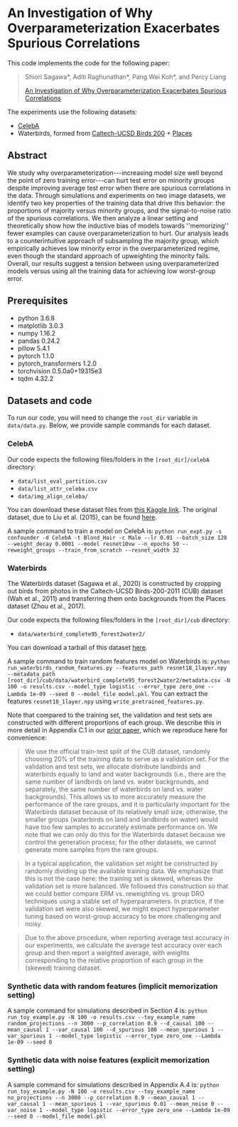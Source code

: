 # An Investigation of Why Overparameterization Exacerbates Spurious Correlations 

This code implements the code for the following paper:

> Shiori Sagawa\*, Aditi Raghunathan\*, Pang Wei Koh\*, and Percy Liang
>
> [An Investigation of Why Overparameterization Exacerbates Spurious Correlations](https://arxiv.org/pdf/2005.04345.pdf)

The experiments use the following datasets:
- [CelebA](http://mmlab.ie.cuhk.edu.hk/projects/CelebA.html)
- Waterbirds, formed from [Caltech-UCSD Birds 200](http://www.vision.caltech.edu/visipedia/CUB-200.html) + [Places](http://places2.csail.mit.edu/)

## Abstract
We study why overparameterization---increasing model size well beyond the point of zero training error---can hurt test error on minority groups despite improving average test error when there are spurious correlations in the data.
Through simulations and experiments on two image datasets, we identify two key properties of the training data that drive this behavior: the proportions of majority versus minority groups, and the signal-to-noise ratio of the spurious correlations.
We then analyze a linear setting and theoretically show how the inductive bias of models towards ''memorizing'' fewer examples can cause overparameterization to hurt.
Our analysis leads to a counterintuitive approach of subsampling the majority group, which empirically achieves low minority error in the overparameterized regime, even though the standard approach of upweighting the minority fails.
Overall, our results suggest a tension between using overparameterized models versus using all the training data for achieving low worst-group error.

## Prerequisites
- python 3.6.8
- matplotlib 3.0.3
- numpy 1.16.2
- pandas 0.24.2
- pillow 5.4.1
- pytorch 1.1.0
- pytorch_transformers 1.2.0
- torchvision 0.5.0a0+19315e3
- tqdm 4.32.2

## Datasets and code 

To run our code, you will need to change the `root_dir` variable in `data/data.py`.
Below, we provide sample commands for each dataset.

### CelebA
Our code expects the following files/folders in the `[root_dir]/celebA` directory:

- `data/list_eval_partition.csv`
- `data/list_attr_celeba.csv`
- `data/img_align_celeba/`

You can download these dataset files from [this Kaggle link](https://www.kaggle.com/jessicali9530/celeba-dataset). The original dataset, due to Liu et al. (2015), can be found [here](http://mmlab.ie.cuhk.edu.hk/projects/CelebA.html).

A sample command to train a model on CelebA is:
`python run_expt.py -s confounder -d CelebA -t Blond_Hair -c Male --lr 0.01 --batch_size 128 --weight_decay 0.0001 --model resnet10vw --n_epochs 50 --reweight_groups --train_from_scratch --resnet_width 32`

### Waterbirds

The Waterbirds dataset (Sagawa et al., 2020) is constructed by cropping out birds from photos in the Caltech-UCSD Birds-200-2011 (CUB) dataset (Wah et al., 2011) and transferring them onto backgrounds from the Places dataset (Zhou et al., 2017).

Our code expects the following files/folders in the `[root_dir]/cub` directory:

- `data/waterbird_complete95_forest2water2/`

You can download a tarball of this dataset [here](https://nlp.stanford.edu/data/dro/waterbird_complete95_forest2water2.tar.gz).

A sample command to train random features model on Waterbirds is:
`python run_waterbirds_random_features.py --features_path resnet18_1layer.npy --metadata_path [root_dir]/cub/data/waterbird_complete95_forest2water2/metadata.csv -N 100 -o results.csv --model_type logistic --error_type zero_one --Lambda 1e-09 --seed 0 --model_file model.pkl`. 
You can extract the features `resnet18_1layer.npy` using `write_pretrained_features.py`.

Note that compared to the training set, the validation and test sets are constructed with different proportions of each group. We describe this in more detail in Appendix C.1 in our [prior paper](https://arxiv.org/abs/1911.08731), which we reproduce here for convenience:

> We use the official train-test split of the CUB dataset, randomly choosing 20% of the training data to serve as a validation set. For the validation and test sets, we allocate distribute landbirds and waterbirds equally to land and water backgrounds (i.e., there are the same number of landbirds on land vs. water backgrounds, and separately, the same number of waterbirds on land vs. water backgrounds). This allows us to more accurately measure the performance of the rare groups, and it is particularly important for the Waterbirds dataset because of its relatively small size; otherwise, the smaller groups (waterbirds on land and landbirds on water) would have too few samples to accurately estimate performance on. We note that we can only do this for the Waterbirds dataset because we control the generation process; for the other datasets, we cannot generate more samples from the rare groups.

> In a typical application, the validation set might be constructed by randomly dividing up the available training data. We emphasize that this is not the case here: the training set is skewed, whereas the validation set is more balanced. We followed this construction so that we could better compare ERM vs. reweighting vs. group DRO techniques using a stable set of hyperparameters. In practice, if the validation set were also skewed, we might expect hyperparameter tuning based on worst-group accuracy to be more challenging and noisy.

> Due to the above procedure, when reporting average test accuracy in our experiments,
we calculate the average test accuracy over each group and then report a weighted average, with weights corresponding to the relative proportion of each group in the (skewed) training dataset.

### Synthetic data with random features (implicit memorization setting)
A sample command for simulations described in Section 4 is:
`python run_toy_example.py -N 100 -o results.csv --toy_example_name random_projections --n 3000 --p_correlation 0.9 --d_causal 100 --mean_causal 1 --var_causal 100 --d_spurious 100 --mean_spurious 1 --var_spurious 1 --model_type logistic --error_type zero_one --Lambda 1e-09 --seed 0`

### Synthetic data with noise features (explicit memorization setting)
A sample command for simulations described in Appendix A.4 is:
`python run_toy_example.py -N 100 -o results.csv --toy_example_name no_projections --n 3000 --p_correlation 0.9 --mean_causal 1 --var_causal 1 --mean_spurious 1 --var_spurious 0.01 --mean_noise 0 --var_noise 1 --model_type logistic --error_type zero_one --Lambda 1e-09 --seed 0 --model_file model.pkl`
